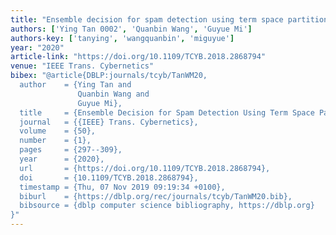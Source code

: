 ```yaml
---
title: "Ensemble decision for spam detection using term space partition approach"
authors: ['Ying Tan 0002', 'Quanbin Wang', 'Guyue Mi']
authors-key: ['tanying', 'wangquanbin', 'miguyue']
year: "2020"
article-link: "https://doi.org/10.1109/TCYB.2018.2868794"
venue: "IEEE Trans. Cybernetics"
bibex: "@article{DBLP:journals/tcyb/TanWM20,
  author    = {Ying Tan and
               Quanbin Wang and
               Guyue Mi},
  title     = {Ensemble Decision for Spam Detection Using Term Space Partition Approach},
  journal   = {{IEEE} Trans. Cybernetics},
  volume    = {50},
  number    = {1},
  pages     = {297--309},
  year      = {2020},
  url       = {https://doi.org/10.1109/TCYB.2018.2868794},
  doi       = {10.1109/TCYB.2018.2868794},
  timestamp = {Thu, 07 Nov 2019 09:19:34 +0100},
  biburl    = {https://dblp.org/rec/journals/tcyb/TanWM20.bib},
  bibsource = {dblp computer science bibliography, https://dblp.org}
}"
---
```

